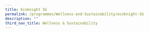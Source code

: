 ```yaml
---
title: Ecoknight SG
permalink: /programmes/Wellness-and-Sustainability/ecoknight-SG
description: ""
third_nav_title: Wellness & Sustainability
---
```

